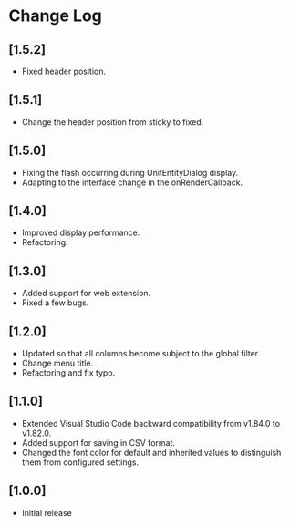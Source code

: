 # Change Log

## [1.5.2]

- Fixed header position.

## [1.5.1]

- Change the header position from sticky to fixed.

## [1.5.0]

- Fixing the flash occurring during UnitEntityDialog display.
- Adapting to the interface change in the onRenderCallback.

## [1.4.0]

- Improved display performance.
- Refactoring.

## [1.3.0]

- Added support for web extension.
- Fixed a few bugs.

## [1.2.0]

- Updated so that all columns become subject to the global filter.
- Change menu title.
- Refactoring and fix typo.

## [1.1.0]

- Extended Visual Studio Code backward compatibility from v1.84.0 to v1.82.0.
- Added support for saving in CSV format.
- Changed the font color for default and inherited values to distinguish them from configured settings.

## [1.0.0]

- Initial release
